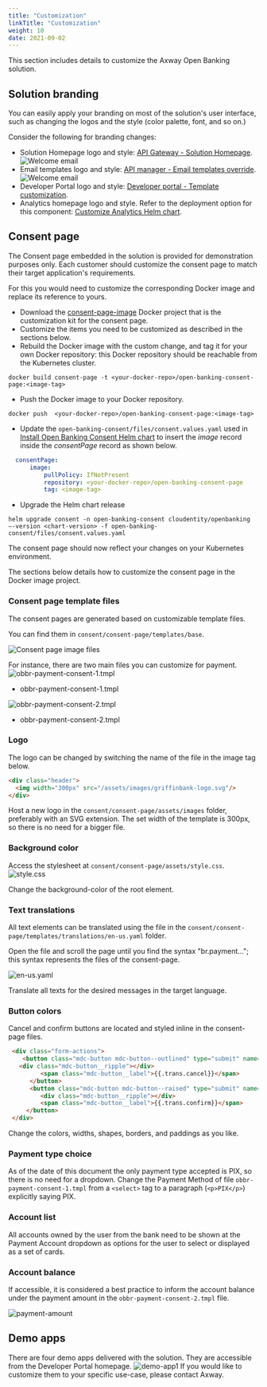 ```yaml
---
title: "Customization"
linkTitle: "Customization"
weight: 10
date: 2021-09-02
---
```

This section includes details to customize the Axway Open Banking solution.

## Solution branding

You can easily apply your branding on most of the solution's user interface, such as changing the logos and the style (color palette, font, and so on.)

Consider the following for branding changes:

* Solution Homepage logo and style: [API Gateway - Solution Homepage](/docs/configuration/api-gateway#solution-homepage).
    ![Welcome email](/Images/homepage.png)
* Email templates logo and style: [API manager - Email templates override](/docs/configuration/api-manager#email-templates-override).
    ![Welcome email](/Images/welcome-email.png)
* Developer Portal logo and style: [Developer portal - Template customization](/docs/configuration/portal/#template-customization).
* Analytics homepage logo and style. Refer to the deployment option for this component: [Customize Analytics Helm chart](/docs/deployment/installation/analytics/#customize-analytics-helm-chart).

## Consent page

The Consent page embedded in the solution is provided for demonstration purposes only. Each customer should customize the consent page to match their target application's requirements.

For this you would need to customize the corresponding Docker image and replace its reference to yours.

* Download the [consent-page-image](https://axway-open-banking-docs.netlify.app/sample-files/consent-page-image.zip) Docker project that is the customization kit for the consent page.
* Customize the items you need to be customized as described in the sections below.
* Rebuild the Docker image with the custom change, and tag it for your own Docker repository: this Docker repository should be reachable from the Kubernetes cluster.

```console
docker build consent-page -t <your-docker-repo>/open-banking-consent-page:<image-tag>
```

* Push the Docker image to your Docker repository.

```console
docker push  <your-docker-repo>/open-banking-consent-page:<image-tag>
```

* Update the `open-banking-consent/files/consent.values.yaml` used in [Install Open Banking Consent Helm chart](/docs/deployment/installation/cloudentity#install-open-banking-consent-helm-chart) to insert the _image_ record inside the _consentPage_ record as shown below.

```yaml
  consentPage: 
      image: 
          pullPolicy: IfNotPresent  
          repository: <your-docker-repo>/open-banking-consent-page
          tag: <image-tag>
```

* Upgrade the Helm chart release

```console
helm upgrade consent -n open-banking-consent cloudentity/openbanking –-version <chart-version> -f open-banking-consent/files/consent.values.yaml
```

The consent page should now reflect your changes on your Kubernetes environment.

The sections below details how to customize the consent page in the Docker image project.

### Consent page template files

The consent pages are generated based on customizable template files.

You can find them in `consent/consent-page/templates/base`.

![Consent page image files](/Images/consent-page-files.png)

For instance, there are two main files you can customize for payment.
![obbr-payment-consent-1.tmpl](/Images/consent-page-obbr-payment1.png)

* obbr-payment-consent-1.tmpl

![obbr-payment-consent-2.tmpl](/Images/consent-page-obbr-payment2.png)

* obbr-payment-consent-2.tmpl

### Logo

The logo can be changed by switching the name of the file in the image tag below.

```html
<div class="header">
  <img width="300px" src="/assets/images/griffinbank-logo.svg"/>
</div>
```

Host a new logo in the `consent/consent-page/assets/images` folder, preferably with an SVG extension. The set width of the template is 300px, so there is no need for a bigger file.

### Background color

Access the stylesheet at `consent/consent-page/assets/style.css`.
![style.css](/Images/consent-page-css.png)

Change the background-color of the root element.

### Text translations

All text elements can be translated using the file in the `consent/consent-page/templates/translations/en-us.yaml` folder.

Open the file and scroll the page until you find the syntax "br.payment..."; this syntax represents the files of the consent-page.

![en-us.yaml](/Images/consent-page-language.png)

Translate all texts for the desired messages in the target language.

### Button colors

Cancel and confirm buttons are located and styled inline in the consent-page files.

```html
 <div class="form-actions">
 	<button class="mdc-button mdc-button--outlined" type="submit" name="action" value="deny" style="height: 48px; padding: 12px 24px; color: #002D4C; border-color: #002D4C">
   <div class="mdc-button__ripple"></div>
         <span class="mdc-button__label">{{.trans.cancel}}</span>
      </button>
      <button class="mdc-button mdc-button--raised" type="submit" name="action" value="continue" style="height: 48px; padding: 12px 24px; margin-left: 8px; background: #DC1B37">
         <div class="mdc-button__ripple"></div>
         <span class="mdc-button__label">{{.trans.confirm}}</span>
     </button>
 </div>
```

Change the colors, widths, shapes, borders, and paddings as you like.

### Payment type choice

As of the date of this document the only payment type accepted is PIX, so there is no need for a dropdown.
Change the Payment Method of file `obbr-payment-consent-1.tmpl` from a `<select>` tag to a paragraph (`<p>PIX</p>`) explicitly saying PIX.

### Account list

All accounts owned by the user from the bank need to be shown at the Payment Account dropdown as options for the user to select or displayed as a set of cards.

### Account balance

If accessible, it is considered a best practice to inform the account balance under the payment amount in the `obbr-payment-consent-2.tmpl` file.

![payment-amount](/Images/consent-page-payment-amount.png)

## Demo apps

There are four demo apps delivered with the solution. They are accessible from the Developer Portal homepage.
![demo-app1](/Images/demo-app1.png)
If you would like to customize them to your specific use-case, please contact Axway.
